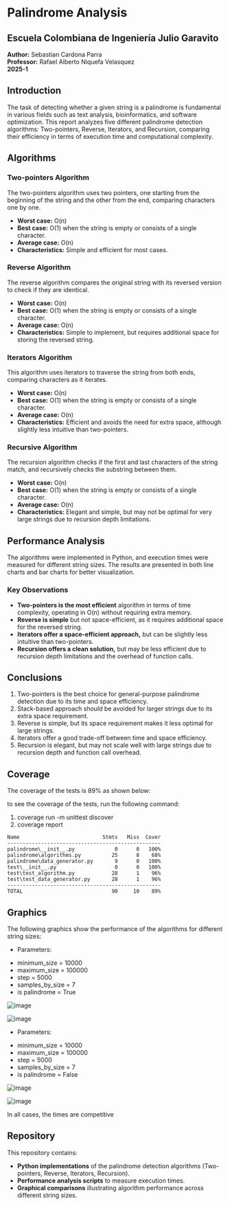 # Palindrome Analysis

## Escuela Colombiana de Ingeniería Julio Garavito  
**Author:** Sebastian Cardona Parra  
**Professor:** Rafael Alberto Niquefa Velasquez  
**2025-1**  

## Introduction
The task of detecting whether a given string is a palindrome is fundamental in various fields such as text analysis, bioinformatics, and software optimization. This report analyzes five different palindrome detection algorithms: Two-pointers, Reverse, Iterators, and Recursion, comparing their efficiency in terms of execution time and computational complexity.

## Algorithms

### Two-pointers Algorithm
The two-pointers algorithm uses two pointers, one starting from the beginning of the string and the other from the end, comparing characters one by one.
- **Worst case:** O(n)
- **Best case:** O(1) when the string is empty or consists of a single character.
- **Average case:** O(n)
- **Characteristics:** Simple and efficient for most cases.

### Reverse Algorithm
The reverse algorithm compares the original string with its reversed version to check if they are identical.
- **Worst case:** O(n)
- **Best case:** O(1) when the string is empty or consists of a single character.
- **Average case:** O(n)
- **Characteristics:** Simple to implement, but requires additional space for storing the reversed string.

### Iterators Algorithm
This algorithm uses iterators to traverse the string from both ends, comparing characters as it iterates.
- **Worst case:** O(n)
- **Best case:** O(1) when the string is empty or consists of a single character.
- **Average case:** O(n)
- **Characteristics:** Efficient and avoids the need for extra space, although slightly less intuitive than two-pointers.

### Recursive Algorithm
The recursion algorithm checks if the first and last characters of the string match, and recursively checks the substring between them.
- **Worst case:** O(n)
- **Best case:** O(1) when the string is empty or consists of a single character.
- **Average case:** O(n)
- **Characteristics:** Elegant and simple, but may not be optimal for very large strings due to recursion depth limitations.

## Performance Analysis
The algorithms were implemented in Python, and execution times were measured for different string sizes. The results are presented in both line charts and bar charts for better visualization.


### Key Observations
- **Two-pointers is the most efficient** algorithm in terms of time complexity, operating in O(n) without requiring extra memory.
- **Reverse is simple** but not space-efficient, as it requires additional space for the reversed string.
- **Iterators offer a space-efficient approach,** but can be slightly less intuitive than two-pointers.
- **Recursion offers a clean solution,** but may be less efficient due to recursion depth limitations and the overhead of function calls.


## Conclusions
1. Two-pointers is the best choice for general-purpose palindrome detection due to its time and space efficiency.
2. Stack-based approach should be avoided for larger strings due to its extra space requirement.
3. Reverse is simple, but its space requirement makes it less optimal for large strings.
4. Iterators offer a good trade-off between time and space efficiency.
5. Recursion is elegant, but may not scale well with large strings due to recursion depth and function call overhead.


## Coverage

The coverage of the tests is 89% as shown below:

to see the coverage of the tests, run the following command:
1. coverage run -m unittest discover
2. coverage report

```
Name                           Stmts   Miss  Cover
--------------------------------------------------
palindrome\__init__.py             0      0   100%
palindrome\algorithms.py          25      8    68%
palindrome\data_generator.py       9      0   100%
test\__init__.py                   0      0   100%
test\test_algorithm.py            28      1    96%
test\test_data_generator.py       28      1    96%
--------------------------------------------------
TOTAL                             90     10    89%
```

## Graphics

The following graphics show the performance of the algorithms for different string sizes:

* Parameters:
- minimum_size = 10000
- maximum_size = 100000
- step = 5000
- samples_by_size = 7
- is palindrome = True

![image](https://github.com/user-attachments/assets/a1bc8694-70ba-4833-864b-9329895adf97)

![image](https://github.com/user-attachments/assets/83766235-10c3-4585-9d67-d88abbc1d669)


* Parameters:
- minimum_size = 10000
- maximum_size = 100000
- step = 5000
- samples_by_size = 7
- is palindrome = False

![image](https://github.com/user-attachments/assets/f1317fc5-f1c3-472f-9c3a-0a28007886fc)

![image](https://github.com/user-attachments/assets/c011d853-13fe-4123-9c6f-c2667f66d6f0)


In all cases, the times are competitive

## Repository
This repository contains:
- **Python implementations** of the palindrome detection algorithms (Two-pointers, Reverse, Iterators, Recursion).
- **Performance analysis scripts** to measure execution times.
- **Graphical comparisons** illustrating algorithm performance across different string sizes.
